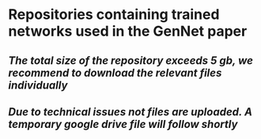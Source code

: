 # Repositories containing trained networks used in the GenNet paper

## *The total size of the repository exceeds 5 gb, we recommend to download the relevant files individually*

## *Due to technical issues not files are uploaded. A temporary google drive file will follow shortly*
